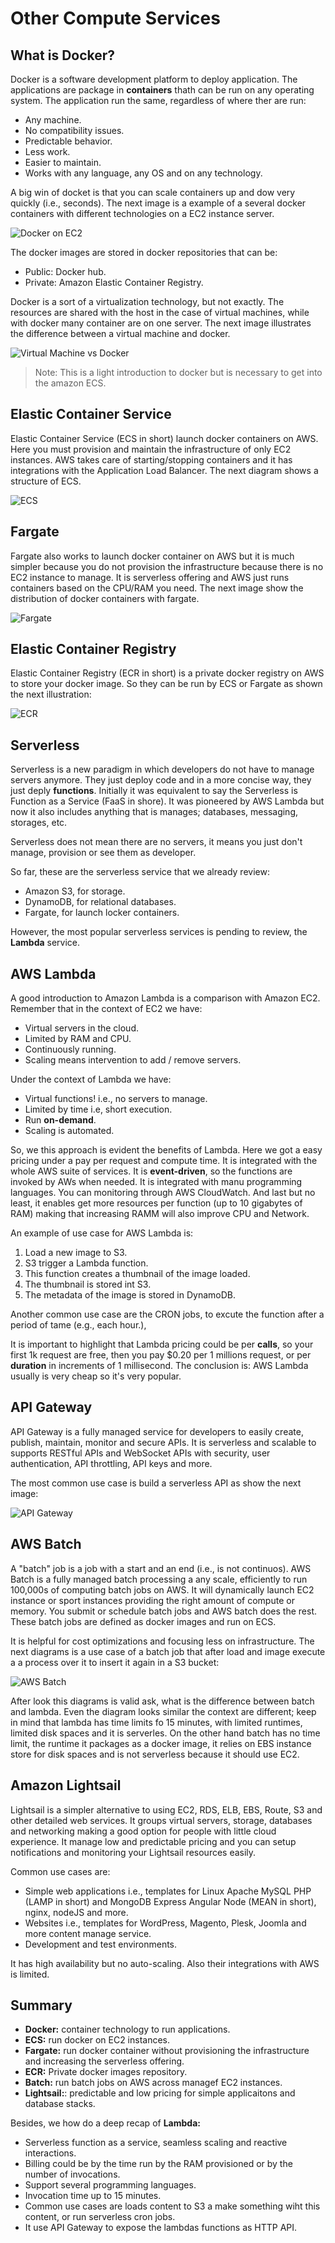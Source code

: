 Other Compute Services
======================

What is Docker?
---------------

Docker is a software development platform to deploy application. The applications are package in **containers** thath can be run on any operating system. The application run the same, regardless of where ther are run:

- Any machine.
- No compatibility issues.
- Predictable behavior.
- Less work.
- Easier to maintain.
- Works with any language, any OS and on any technology.

A big win of docket is that you can scale containers up and dow very quickly (i.e., seconds). The next image is a example of a several docker containers with different technologies on a EC2 instance server.

![Docker on EC2](../assets/images/07A-docker-on-ec2.png)

The docker images are stored in docker repositories that can be:

- Public: Docker hub.
- Private: Amazon Elastic Container Registry.

Docker is a sort of a virtualization technology, but not exactly. The resources are shared with the host in the case of virtual machines, while with docker many container are on one server. The next image illustrates the difference between a virtual machine and docker.

![Virtual Machine vs Docker](../assets/images/07B-vm-vs-docker.png)

> Note: This is a light introduction to docker but is necessary to get into the amazon ECS.

Elastic Container Service
-------------------------

Elastic Container Service (ECS in short) launch docker containers on AWS. Here you must provision and maintain the infrastructure of only EC2 instances. AWS takes care of starting/stopping containers and it has integrations with the Application Load Balancer. The next diagram shows a structure of ECS.

![ECS](../assets/images/07C-ecs.png)

Fargate
-------

Fargate also works to launch docker container on AWS but it is much simpler because you do not provision the infrastructure because there is no EC2 instance to manage. It is serverless offering and AWS just runs containers based on the CPU/RAM you need. The next image show the distribution of docker containers with fargate.

![Fargate](../assets/images/07D-fargate.png)

Elastic Container Registry
--------------------------

Elastic Container Registry (ECR in short) is a private docker registry on AWS to store your docker image. So they can be run by ECS or Fargate as shown the next illustration:

![ECR](../assets/images/07E-ecr.png)

Serverless
----------

Serverless is a new paradigm in which developers do not have to manage servers anymore. They just deploy code and in a more concise way, they just deply **functions**. Initially it was equivalent to say the Serverless is Function as a Service (FaaS in shore). It was pioneered by AWS Lambda but now it also includes anything that is manages; databases, messaging, storages, etc.

Serverless does not mean there are no servers, it means you just don't manage, provision or see them as developer.

So far, these are the serverless service that we already review:

- Amazon S3, for storage.
- DynamoDB, for relational databases.
- Fargate, for launch locker containers.

However, the most popular serverless services is pending to review, the **Lambda** service.

AWS Lambda
----------

A good introduction to Amazon Lambda is a comparison with Amazon EC2. Remember that in the context of EC2 we have:

- Virtual servers in the cloud.
- Limited by RAM and CPU.
- Continuously running.
- Scaling means intervention to add / remove servers.

Under the context of Lambda we have:

- Virtual functions! i.e., no servers to manage.
- Limited by time i.e, short execution.
- Run **on-demand**.
- Scaling is automated.

So, we this approach is evident the benefits of Lambda. Here we got a easy pricing under a pay per request and compute time. It is integrated with the whole AWS suite of services. It is **event-driven**, so the functions are invoked by AWs when needed. It is integrated with manu programming languages. You can monitoring through AWS CloudWatch. And last but no least, it enables get more resources per function (up to 10 gigabytes of RAM) making that increasing RAMM will also improve CPU and Network.

An example of use case for AWS Lambda is:

1. Load a new image to S3.
2. S3 trigger a Lambda function.
3. This function creates a thumbnail of the image loaded.
4. The thumbnail is stored int S3.
5. The metadata of the image is stored in DynamoDB.

Another common use case are the CRON jobs, to excute the function after a period of tame (e.g., each hour.),

It is important to highlight that Lambda pricing could be per **calls**, so your first 1k request are free, then you pay $0.20 per 1 millions request, or per **duration** in increments of 1 millisecond. The conclusion is: AWS Lambda usually is very cheap so it's very popular.

API Gateway
-----------

API Gateway is a fully managed service for developers to easily create, publish, maintain, monitor and secure APIs. It is serverless and scalable to supports RESTful APIs and WebSocket APIs with security, user authentication, API throttling, API keys and more.

The most common use case is build a serverless API as show the next image:

![API Gateway](../assets/images/07F-api-gateway.png)

AWS Batch
---------

A "batch" job is a job with a start and an end (i.e., is not continuos). AWS Batch is a fully managed batch processing a any scale, efficiently to run 100,000s of computing batch jobs on AWS. It will dynamically launch EC2 instance or sport instances providing the right amount of compute or memory. You submit or schedule batch jobs and AWS batch does the rest. These batch jobs are defined as docker images and run on ECS.

It is helpful for cost optimizations and focusing less on infrastructure. The next diagrams is a use case of a batch job that after load and image execute a a process over it to insert it again in a S3 bucket:

![AWS Batch](../assets/images/07G-aws-batch.png)

After look this diagrams is valid ask, what is the difference between batch and lambda. Even the diagram looks similar the context are different; keep in mind that lambda has time limits fo 15 minutes, with limited runtimes, limited disk spaces and it is serverles. On the other hand batch has no time limit, the runtime it packages as a docker image, it relies on EBS instance store for disk spaces and is not serverless because it should use EC2.

Amazon Lightsail
----------------

Lightsail is a simpler alternative to using EC2, RDS, ELB, EBS, Route, S3 and other detailed web services. It groups virtual servers, storage, databases and networking making a good option for people with little cloud experience. It manage low and predictable pricing and you can setup notifications and monitoring your Lightsail resources easily.

Common use cases are:

- Simple web applications i.e., templates for Linux Apache MySQL PHP (LAMP in short) and MongoDB Express Angular Node (MEAN in short), nginx, nodeJS and more.
- Websites i.e., templates for WordPress, Magento, Plesk, Joomla and more content manage service.
- Development and test environments.

It has high availability but no auto-scaling. Also their integrations with AWS is limited.

Summary
-------

- **Docker:** container technology to run applications.
- **ECS:** run docker on EC2 instances.
- **Fargate:** run docker container without provisioning the infrastructure and increasing the serverless offering.
- **ECR:** Private docker images repository.
- **Batch:** run batch jobs on AWS across managef EC2 instances.
- **Lightsail:**: predictable and low pricing for simple applicaitons and database stacks.

Besides, we how do a deep recap of **Lambda:**

- Serverless function as a service, seamless scaling and reactive interactions.
- Billing could be by the time run by the RAM provisioned or by the number of invocations.
- Support several programming languages.
- Invocation time up to 15 minutes.
- Common use cases are loads content to S3 a make something wiht this content, or run serverless cron jobs.
- It use API Gateway to expose the lambdas functions as HTTP API.
